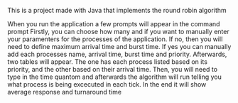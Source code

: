 This is a project made with Java that implements the round robin algorithm

When you run the application a few prompts will appear in the command prompt
Firstly, you can choose how many and if you want to manually enter your paramenters for the processes of the application.
If no, then you will need to define maximum arrival time and burst time.
If yes you can manually add each processes name, arrival time, burst time and priority.
Afterwards, two tables will appear. The one has each process listed based on its priority,
and the other based on their arrival time.
Then, you will need to type in the time quantom and afterwards the algorithm will run telling you what
process is being excecuted in each tick.
In the end it will show average response and turnaround time
